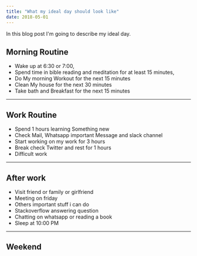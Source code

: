 ```yaml
---
title: "What my ideal day should look like"
date: 2018-05-01
---
```


In this blog post I'm going to describe my ideal day.

## Morning Routine
* Wake up at 6:30 or 7:00,
* Spend time in bible reading and meditation for at least 15 minutes,
* Do My morning Workout for the next 15 minutes
* Clean My house for the next 30 minutes
* Take bath and Breakfast for the next 15 minutes 
---

## Work Routine 

* Spend 1 hours learning Something new
* Check Mail, Whatsapp important Message and slack channel
* Start working on my work for 3 hours
* Break check Twitter and rest for 1 hours
* Difficult work

---

## After work 

* Visit friend or family or girlfriend
* Meeting on friday
* Others important stuff i can do
* Stackoverflow answering question
* Chatting on whatsapp or reading a book
* Sleep at 10:00 PM

---

## Weekend 
